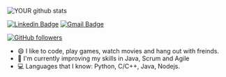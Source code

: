 ![YOUR github stats](https://github-readme-stats.vercel.app/api?username=joeymizrahi) 
<br/>

[![Linkedin Badge](https://img.shields.io/badge/-Joey_Mizrahi-blue?style=flat-square&logo=Linkedin&logoColor=white&link=https://www.linkedin.com/in/joey-mizrahi/)](https://www.linkedin.com/in/joey-mizrahi/)
[![Gmail Badge](https://img.shields.io/badge/-joeymizrahi42@gmail.com-c14438?style=flat-square&logo=Gmail&logoColor=white&link=mailto:joeymizrahi42@gmail.com)](mailto:joeymizrahi42@gmail.com)

[![GitHub followers](https://img.shields.io/github/followers/joeymizrahi?label=Follow&style=social)](https://github.com/joeymizrahi/?tab=follow)


- :smile: I like to code, play games, watch movies and hang out with freinds.
- 🌱 I'm currently improving my skills in Java, Scrum and Agile
- :computer: Languages that I know: Python, C/C++, Java, Nodejs.
<!--
**cs4242/cs4242** is a ✨ _special_ ✨ repository because its `README.md` (this file) appears on your GitHub profile.

Here are some ideas to get you started:

- 🔭 I’m currently working on ...
- 🌱 I’m currently learning ...
- 👯 I’m looking to collaborate on ...
- 🤔 I’m looking for help with ...
- 💬 Ask me about ...
- 📫 How to reach me: ...
- 😄 Pronouns: ...
- ⚡ Fun fact: ...
-->
